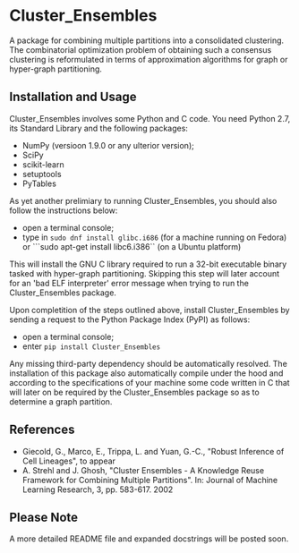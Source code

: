# Cluster_Ensembles
A package for combining multiple partitions into a consolidated clustering. The combinatorial optimization problem of obtaining such a consensus clustering is reformulated in terms of approximation algorithms for graph or hyper-graph partitioning.

Installation and Usage
----------------------

Cluster_Ensembles involves some Python and C code. You need Python 2.7, its Standard Library and the following packages:
* NumPy (versioon 1.9.0 or any ulterior version);
* SciPy
* scikit-learn
* setuptools
* PyTables

As yet another prelimiary to running Cluster_Ensembles, you should also follow the instructions below:
* open a terminal console;
* type in ```sudo dnf install glibc.i686``` (for a machine running on Fedora) or ```sudo apt-get install libc6.i386`` (on a Ubuntu platform)

This will install the GNU C library required to run a 32-bit executable binary tasked with hyper-graph partitioning. Skipping this step will later account for an 'bad ELF interpreter' error message when trying to run the Cluster_Ensembles package.

Upon completition of the steps outlined above, install Cluster_Ensembles by sending a request to the Python Package Index (PyPI) as follows:
* open a terminal console;
* enter ```pip install Cluster_Ensembles```

Any missing third-party dependency should be automatically resolved. The installation of this package also automatically compile under the hood and according to the specifications of your machine some code written in C that will later on be required by the Cluster_Ensembles package so as to determine a graph partition.

References
----------
* Giecold, G., Marco, E., Trippa, L. and Yuan, G.-C.,
"Robust Inference of Cell Lineages", to appear
* A. Strehl and J. Ghosh, "Cluster Ensembles - A Knowledge Reuse Framework
for Combining Multiple Partitions".
In: Journal of Machine Learning Research, 3, pp. 583-617. 2002

Please Note
-----------

A more detailed README file and expanded docstrings will be posted soon.
